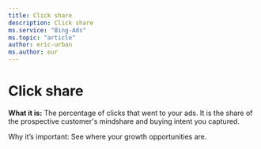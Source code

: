 ```yaml
---
title: Click share
description: Click share
ms.service: "Bing-Ads"
ms.topic: "article"
author: eric-urban
ms.author: eur
---
```


# Click share

**What it is:**   The percentage of clicks that went to your ads. It is the share of the prospective customer's mindshare and buying intent you captured.

Why it’s important: See where your growth opportunities are.


